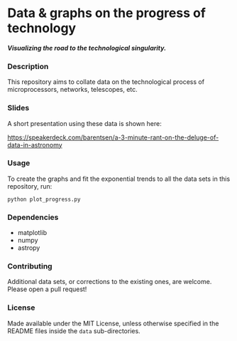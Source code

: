 Data & graphs on the progress of technology
===========================================
***Visualizing the road to the technological singularity.***

### Description
This repository aims to collate data on the technological process of microprocessors, networks, telescopes, etc.

### Slides
A short presentation using these data is shown here:

https://speakerdeck.com/barentsen/a-3-minute-rant-on-the-deluge-of-data-in-astronomy

### Usage
To create the graphs and fit the exponential trends to all the data sets in this repository, run:

```
python plot_progress.py
```

### Dependencies
* matplotlib
* numpy
* astropy

### Contributing
Additional data sets, or corrections to the existing ones, are welcome. Please open a pull request!

### License
Made available under the MIT License, 
unless otherwise specified in the README files inside the `data` sub-directories.
